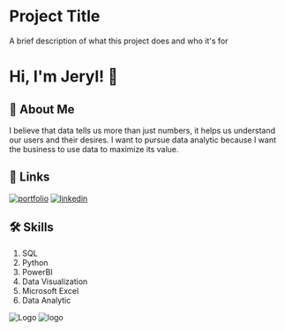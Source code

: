 
# Project Title

A brief description of what this project does and who it's for


# Hi, I'm Jeryl! 👋


## 🚀 About Me
 I believe that data tells us more than just numbers, it helps us understand our users and their desires. I want to pursue data analytic because I want the business to use data to maximize its value.



## 🔗 Links
[![portfolio](https://img.shields.io/badge/my_portfolio-000?style=for-the-badge&logo=ko-fi&logoColor=white)](https://github.com/JerylLee)
[![linkedin](https://img.shields.io/badge/linkedin-0A66C2?style=for-the-badge&logo=linkedin&logoColor=white)](https://www.linkedin.com/in/jeryl-lee-711b62211)



## 🛠 Skills
1. SQL
2. Python
3. PowerBI
4. Data Visualization
5. Microsoft Excel
6. Data Analytic



![Logo](https://upload.wikimedia.org/wikipedia/commons/thumb/c/cd/Accenture.svg/1024px-Accenture.svg.png?20201204190130)
![logo](https://www.carlogos.org/logo/Tata-Group-logo-3840x2160.png)


